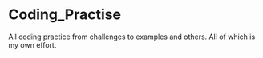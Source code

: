 # Coding_Practise
 All coding practice from challenges to examples and others. 
 All of which is my own effort. 
